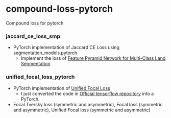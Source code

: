 # compound-loss-pytorch
Compound loss for pytorch


### jaccard_ce_loss_smp
- PyTorch implementation of Jaccard CE Loss using segmentation_models.pytorch
    - Implement the loss of [Feature Pyramid Network for Multi-Class Land Segmentation](https://arxiv.org/abs/1806.03510)


### unified_focal_loss_pytorch
- PyTorch implementation of [Unified Focal Loss](https://arxiv.org/abs/2102.04525)
    - I just converted the code in [Official tensorflow repository](https://github.com/mlyg/unified-focal-loss) into a PyTorch.
- Focal Tversky loss (symmetric and asymmetric), Focal loss (symmetric and asymmetric), Unified Focal loss (symmetric and asymmetric)